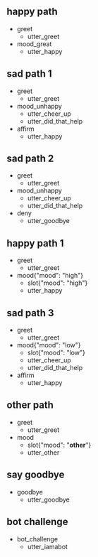 ## happy path
* greet
  - utter_greet
* mood_great
  - utter_happy

## sad path 1
* greet
  - utter_greet
* mood_unhappy
  - utter_cheer_up
  - utter_did_that_help
* affirm
  - utter_happy

## sad path 2
* greet
  - utter_greet
* mood_unhappy
  - utter_cheer_up
  - utter_did_that_help
* deny
  - utter_goodbye

## happy path 1
* greet
  - utter_greet
* mood{"mood": "high"}
  - slot{"mood": "high"}
  - utter_happy

## sad path 3
* greet
  - utter_greet
* mood{"mood": "low"}
  - slot{"mood": "low"}
  - utter_cheer_up
  - utter_did_that_help
* affirm
  - utter_happy

##  other path
* greet
  - utter_greet
* mood
  - slot{"mood": "__other__"}
  - utter_other


## say goodbye
* goodbye
  - utter_goodbye

## bot challenge
* bot_challenge
  - utter_iamabot
